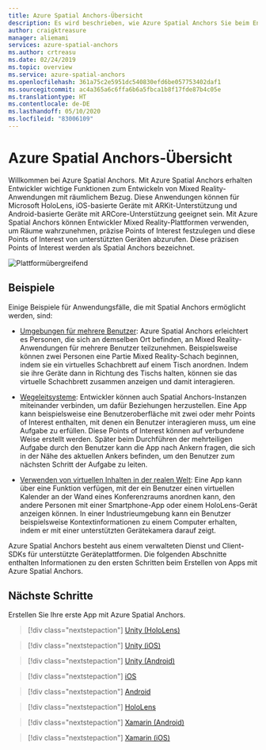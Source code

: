 ```yaml
---
title: Azure Spatial Anchors-Übersicht
description: Es wird beschrieben, wie Azure Spatial Anchors Sie beim Entwickeln von plattformübergreifenden Mixed Reality-Umgebungen unterstützt.
author: craigktreasure
manager: aliemami
services: azure-spatial-anchors
ms.author: crtreasu
ms.date: 02/24/2019
ms.topic: overview
ms.service: azure-spatial-anchors
ms.openlocfilehash: 361a75c2e5951dc540830efd6be057753402daf1
ms.sourcegitcommit: ac4a365a6c6ffa6b6a5fbca1b8f17fde87b4c05e
ms.translationtype: HT
ms.contentlocale: de-DE
ms.lasthandoff: 05/10/2020
ms.locfileid: "83006109"
---
```

# <a name="azure-spatial-anchors-overview"></a>Azure Spatial Anchors-Übersicht

Willkommen bei Azure Spatial Anchors. Mit Azure Spatial Anchors erhalten Entwickler wichtige Funktionen zum Entwickeln von Mixed Reality-Anwendungen mit räumlichem Bezug. Diese Anwendungen können für Microsoft HoloLens, iOS-basierte Geräte mit ARKit-Unterstützung und Android-basierte Geräte mit ARCore-Unterstützung geeignet sein. Mit Azure Spatial Anchors können Entwickler Mixed Reality-Plattformen verwenden, um Räume wahrzunehmen, präzise Points of Interest festzulegen und diese Points of Interest von unterstützten Geräten abzurufen.
Diese präzisen Points of Interest werden als Spatial Anchors bezeichnet.

![Plattformübergreifend](./media/cross-platform.png)

## <a name="examples"></a>Beispiele

Einige Beispiele für Anwendungsfälle, die mit Spatial Anchors ermöglicht werden, sind:

- [Umgebungen für mehrere Benutzer](tutorials/tutorial-share-anchors-across-devices.md): Azure Spatial Anchors erleichtert es Personen, die sich an demselben Ort befinden, an Mixed Reality-Anwendungen für mehrere Benutzer teilzunehmen. Beispielsweise können zwei Personen eine Partie Mixed Reality-Schach beginnen, indem sie ein virtuelles Schachbrett auf einem Tisch anordnen. Indem sie ihre Geräte dann in Richtung des Tischs halten, können sie das virtuelle Schachbrett zusammen anzeigen und damit interagieren.

- [Wegeleitsysteme](concepts/anchor-relationships-way-finding.md): Entwickler können auch Spatial Anchors-Instanzen miteinander verbinden, um dafür Beziehungen herzustellen. Eine App kann beispielsweise eine Benutzeroberfläche mit zwei oder mehr Points of Interest enthalten, mit denen ein Benutzer interagieren muss, um eine Aufgabe zu erfüllen. Diese Points of Interest können auf verbundene Weise erstellt werden. Später beim Durchführen der mehrteiligen Aufgabe durch den Benutzer kann die App nach Ankern fragen, die sich in der Nähe des aktuellen Ankers befinden, um den Benutzer zum nächsten Schritt der Aufgabe zu leiten.

- [Verwenden von virtuellen Inhalten in der realen Welt](how-tos/create-locate-anchors-unity.md#create-a-cloud-spatial-anchor): Eine App kann über eine Funktion verfügen, mit der ein Benutzer einen virtuellen Kalender an der Wand eines Konferenzraums anordnen kann, den andere Personen mit einer Smartphone-App oder einem HoloLens-Gerät anzeigen können. In einer Industrieumgebung kann ein Benutzer beispielsweise Kontextinformationen zu einem Computer erhalten, indem er mit einer unterstützten Gerätekamera darauf zeigt.

Azure Spatial Anchors besteht aus einem verwalteten Dienst und Client-SDKs für unterstützte Geräteplattformen. Die folgenden Abschnitte enthalten Informationen zu den ersten Schritten beim Erstellen von Apps mit Azure Spatial Anchors.

## <a name="next-steps"></a>Nächste Schritte

Erstellen Sie Ihre erste App mit Azure Spatial Anchors.

> [!div class="nextstepaction"]
> [Unity (HoloLens)](quickstarts/get-started-unity-hololens.md)

> [!div class="nextstepaction"]
> [Unity (iOS)](quickstarts/get-started-unity-ios.md)

> [!div class="nextstepaction"]
> [Unity (Android)](quickstarts/get-started-unity-android.md)

> [!div class="nextstepaction"]
> [iOS](quickstarts/get-started-ios.md)

> [!div class="nextstepaction"]
> [Android](quickstarts/get-started-android.md)

> [!div class="nextstepaction"]
> [HoloLens](quickstarts/get-started-hololens.md)

> [!div class="nextstepaction"]
> [Xamarin (Android)](quickstarts/get-started-xamarin-android.md)

> [!div class="nextstepaction"]
> [Xamarin (iOS)](quickstarts/get-started-xamarin-ios.md)
